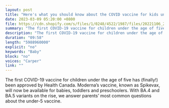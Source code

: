 ```yaml
---
layout: post
title: "Here's what you should know about the COVID vaccine for kids under 5"
date: 2023-03-09 05:20:00 +0800
file: https://cdn.shopify.com/s/files/1/0248/4522/1987/files/20221106_2.mp3?v=1667743534
summary: "The first COVID-19 vaccine for children under the age of five has (finally!) been approved by Health Canada. Moderna’s vaccine, known as Spikevax, will now be available for babies, toddlers and preschoolers. With BA.4 and BA.5 variants on the rise, we answer parents’ most common questions about the under-5 vaccine."
description: "The first COVID-19 vaccine for children under the age of five has (finally!) been approved by Health Canada. Moderna’s vaccine, known as Spikevax, will now be available for babies, toddlers and preschoolers. With BA.4 and BA.5 variants on the rise, we answer parents’ most common questions about the under-5 vaccine."
duration: "09:58"
length: "5988960000"
explicit: "no"
keywords: "Baby"
block: "no"
voices: "Carper"
link: ""
---
```


The first COVID-19 vaccine for children under the age of five has (finally!) been approved by Health Canada. Moderna’s vaccine, known as Spikevax, will now be available for babies, toddlers and preschoolers. With BA.4 and BA.5 variants on the rise, we answer parents’ most common questions about the under-5 vaccine.
